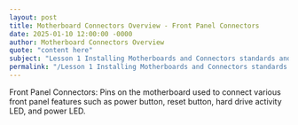 ```yaml
---
layout: post
title: Motherboard Connectors Overview - Front Panel Connectors
date: 2025-01-10 12:00:00 -0000
author: Motherboard Connectors Overview
quote: "content here"
subject: "Lesson 1 Installing Motherboards and Connectors standards and specifications"
permalink: "/Lesson 1 Installing Motherboards and Connectors standards and specifications/Motherboard Connectors Overview/Motherboard Connectors Overview - Front Panel Connectors"
---
```


Front Panel Connectors: Pins on the motherboard used to connect various front panel features such as power button, reset button, hard drive activity LED, and power LED.
